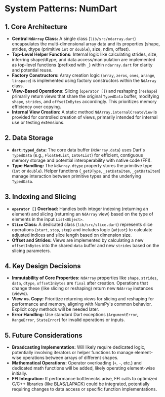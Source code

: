 # System Patterns: NumDart

## 1. Core Architecture

- **Central `NdArray` Class:** A single class (`lib/src/ndarray.dart`)
  encapsulates the multi-dimensional array data and its properties (shape,
  strides, dtype (primitive `int` or `double`), size, ndim, offset).
- **Top-Level Helper Functions:** Internal logic like calculating strides, size,
  inferring shape/dtype, and data access/manipulation are implemented as
  top-level functions (prefixed with `_`) within `ndarray.dart` for clarity and
  potential reuse.
- **Factory Constructors:** Array creation logic (`array`, `zeros`, `ones`,
  `arange`, `linspace`) is implemented using factory constructors within the
  `NdArray` class.
- **View-Based Operations:** Slicing (`operator []`) and reshaping (`reshape`)
  primarily return views that share the original `TypedData` buffer, modifying
  `shape`, `strides`, and `offsetInBytes` accordingly. This prioritizes memory
  efficiency over copying.
- **Internal View Creation:** A static method `NdArray.internalCreateView` is
  provided for controlled creation of views, primarily intended for internal use
  or testing extensions.

## 2. Data Storage

- **`dart:typed_data`:** The core data buffer (`NdArray.data`) uses Dart's
  `TypedData` (e.g., `Float64List`, `Int64List`) for efficient, contiguous
  memory storage and potential interoperability with native code (FFI).
- **Type Handling:** The `NdArray.dtype` property stores the primitive type
  (`int` or `double`). Helper functions (`_getDType`, `_setDataItem`,
  `_getDataItem`) manage interaction between primitive types and the underlying
  `TypedData`.

## 3. Indexing and Slicing

- **`operator []` Overload:** Handles both integer indexing (returning an
  element) and slicing (returning an `NdArray` view) based on the type of
  elements in the input `List<Object>`.
- **`Slice` Class:** A dedicated class (`lib/src/slice.dart`) represents slice
  operations (`start`, `stop`, `step`) and includes logic (`adjust`) to
  calculate adjusted indices and slice length based on dimension size.
- **Offset and Strides:** Views are implemented by calculating a new
  `offsetInBytes` into the shared `data` buffer and new `strides` based on the
  slicing parameters.

## 4. Key Design Decisions

- **Immutability of Core Properties:** `NdArray` properties like `shape`,
  `strides`, `data`, `dtype`, `offsetInBytes` are `final` after creation.
  Operations that change these (like slicing or reshaping) return new `NdArray`
  instances (views).
- **View vs. Copy:** Prioritize returning views for slicing and reshaping for
  performance and memory, aligning with NumPy's common behavior. Explicit copy
  methods will be needed later.
- **Error Handling:** Use standard Dart exceptions (`ArgumentError`,
  `RangeError`, `StateError`) for invalid operations or inputs.

## 5. Future Considerations

- **Broadcasting Implementation:** Will likely require dedicated logic,
  potentially involving iterators or helper functions to manage element-wise
  operations between arrays of different shapes.
- **Mathematical Operations:** Operator overloading (`+`, `-`, etc.) and
  dedicated math functions will be added, likely operating element-wise
  initially.
- **FFI Integration:** If performance bottlenecks arise, FFI calls to optimized
  C/C++ libraries (like BLAS/LAPACK) could be integrated, potentially requiring
  changes to data access or specific function implementations.
